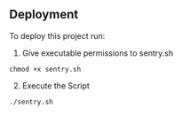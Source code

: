 
## Deployment

To deploy this project run:

1. Give executable permissions to sentry.sh
```
chmod +x sentry.sh
```

2. Execute the Script
```
./sentry.sh
```
